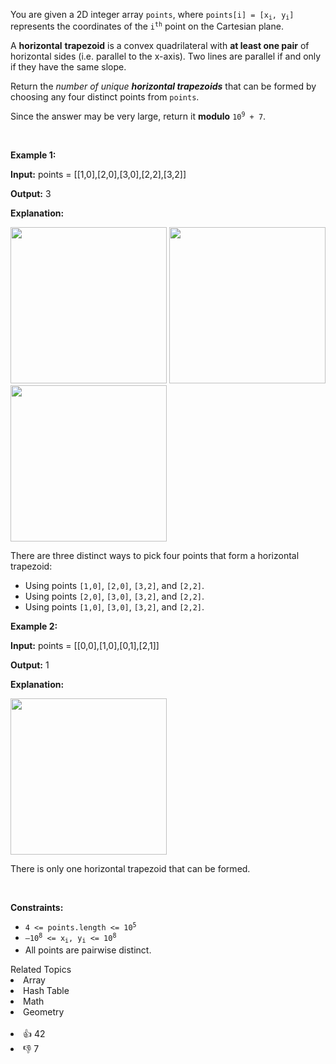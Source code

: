 <p data-end="189" data-start="146">You are given a 2D integer array <code>points</code>, where <code>points[i] = [x<sub>i</sub>, y<sub>i</sub>]</code> represents the coordinates of the <code>i<sup>th</sup></code> point on the Cartesian plane.</p>

<p data-end="579" data-start="405">A <strong>horizontal</strong> <strong>trapezoid</strong> is a convex quadrilateral with <strong data-end="496" data-start="475">at least one pair</strong> of horizontal sides (i.e. parallel to the x-axis). Two lines are parallel if and only if they have the same slope.</p>

<p data-end="579" data-start="405">Return the <em data-end="330" data-start="297"> number of unique </em><strong><em>horizontal</em> <em>trapezoids</em></strong> that can be formed by choosing any four distinct points from <code>points</code>.</p>

<p>Since the answer may be very large, return it <strong>modulo</strong> <code>10<sup>9</sup> + 7</code>.</p>

<p>&nbsp;</p> 
<p><strong class="example">Example 1:</strong></p>

<div class="example-block"> 
 <p><strong>Input:</strong> <span class="example-io">points = [[1,0],[2,0],[3,0],[2,2],[3,2]]</span></p> 
</div>

<p><strong>Output:</strong> <span class="example-io">3</span></p>

<p><strong>Explanation:</strong></p>

<p><img alt="" src="https://assets.leetcode.com/uploads/2025/05/01/desmos-graph-6.png" style="width: 250px; height: 250px;" /> <img alt="" src="https://assets.leetcode.com/uploads/2025/05/01/desmos-graph-7.png" style="width: 250px; height: 250px;" /> <img alt="" src="https://assets.leetcode.com/uploads/2025/05/01/desmos-graph-8.png" style="width: 250px; height: 250px;" /></p>

<p>There are three distinct ways to pick four points that form a horizontal trapezoid:</p>

<ul> 
 <li data-end="247" data-start="193">Using points <code data-end="213" data-start="206">[1,0]</code>, <code data-end="222" data-start="215">[2,0]</code>, <code data-end="231" data-start="224">[3,2]</code>, and <code data-end="244" data-start="237">[2,2]</code>.</li> 
 <li data-end="305" data-start="251">Using points <code data-end="271" data-start="264">[2,0]</code>, <code data-end="280" data-start="273">[3,0]</code>, <code data-end="289" data-start="282">[3,2]</code>, and <code data-end="302" data-start="295">[2,2]</code>.</li> 
 <li data-end="361" data-start="309">Using points <code data-end="329" data-start="322">[1,0]</code>, <code data-end="338" data-start="331">[3,0]</code>, <code data-end="347" data-start="340">[3,2]</code>, and <code data-end="360" data-start="353">[2,2]</code>.</li> 
</ul>

<p><strong class="example">Example 2:</strong></p>

<div class="example-block"> 
 <p><strong>Input:</strong> <span class="example-io">points = [[0,0],[1,0],[0,1],[2,1]]</span></p> 
</div>

<p><strong>Output:</strong> <span class="example-io">1</span></p>

<p><strong>Explanation:</strong></p>

<p><img alt="" src="https://assets.leetcode.com/uploads/2025/04/29/desmos-graph-5.png" style="width: 250px; height: 250px;" /></p>

<p>There is only one horizontal trapezoid that can be formed.</p>

<p>&nbsp;</p> 
<p><strong>Constraints:</strong></p>

<ul> 
 <li><code>4 &lt;= points.length &lt;= 10<sup>5</sup></code></li> 
 <li><code>–10<sup>8</sup> &lt;= x<sub>i</sub>, y<sub>i</sub> &lt;= 10<sup>8</sup></code></li> 
 <li>All points are pairwise distinct.</li> 
</ul>

<div><div>Related Topics</div><div><li>Array</li><li>Hash Table</li><li>Math</li><li>Geometry</li></div></div><br><div><li>👍 42</li><li>👎 7</li></div>